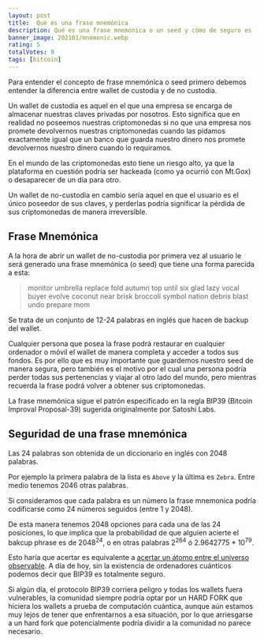 ```yaml
---
layout: post
title:  Qué es una frase mnemónica 
description: Qué es una frase mnemónica o un seed y cómo de seguro es
banner_image: 202101/mnemonic.webp
rating: 5
totalVotes: 9
tags: [bitcoin]
---
```


Para entender el concepto de frase mnemónica o seed primero debemos entender la diferencia entre wallet de custodia y de no custodia.

<!--more-->

Un wallet de custodia es aquel en el que una empresa se encarga de almacenar nuestras claves privadas por nosotros. Esto significa que en realidad no poseemos nuestras criptomonedas si no que una empresa nos promete devolvernos nuestras criptomonedas cuando las pidamos exactamente igual que un banco que guarda nuestro dinero nos promete devolvernos nuestro dinero cuando lo requiramos.

En el mundo de las criptomonedas esto tiene un riesgo alto, ya que la plataforma en cuestión podría ser hackeada (como ya ocurrió con Mt.Gox) o desaparecer de un dia para otro.

Un wallet de no-custodia en cambio sería aquel en que el usuario es el único poseedor de sus claves, y perderlas podría significar la pérdida de sus criptomonedas de manera irreversible.

## Frase Mnemónica

A la hora de abrir un wallet de no-custodia por primera vez al usuario le será generado una frase mnemónica (o seed) que tiene una forma parecida a esta:

> monitor umbrella replace fold autumn top until six glad lazy vocal buyer evolve coconut near brisk broccoli symbol nation debris blast undo prepare mom

Se trata de un conjunto de 12-24 palabras en inglés que hacen de backup del wallet.

Cualquier persona que posea la frase podrá restaurar en cualquier ordenador o móvil el wallet de manera completa y acceder a todos sus fondos. Es por ello que es muy importante que guardemos nuestro seed de manera segura, pero también es el motivo por el cual una persona podría perder todas sus pertenencias y viajar al otro lado del mundo, pero mientras recuerda la frase podrá volver a obtener sus criptomonedas.

La frase mnemónica sigue el patrón especificado en la regla BIP39 (Bitcoin Improval Proposal-39) sugerida originalmente por Satoshi Labs.

## Seguridad de una frase mnemónica

Las 24 palabras son obtenida de un diccionario en inglés con 2048 palabras.

Por ejemplo la primera palabra de la lista es `Above` y la última es `Zebra`. Entre medio tenemos 2046 otras palabras.

Si consideramos que cada palabra es un número la frase mnemonica podría codificarse como 24 números seguidos (entre 1 y 2048).

De esta manera tenemos 2048 opciones para cada una de las 24 posiciones, lo que implica que la probabilidad de que alguien acierte el bakcup phrase es de 2048<sup>24</sup>, o en otras palabras 2<sup>264</sup> ó 2.9642775 * 10<sup>79</sup>.

Esto haría que acertar es equivalente a <a href="http://blogs.hoy.es/curiosidades-cientificas/2019/12/27/cuantos-atomos-universo/" rel="nofollow">acertar un átomo entre el universo observable</a>. A día de hoy, sin la existencia de ordenadores cuánticos podemos decir que BIP39 es totalmente seguro.

Si algún día, el protocolo BIP39 corriera peligro y todas los wallets fuera vulnerables, la comunidad siempre podría optar por un HARD FORK que hiciera los wallets a prueba de computación cuántica, aunque aún estamos muy lejos de tener que enfrentarnos a esa situación, por lo que arriesgarse a un hard fork que potencialmente podría dividir a la comunidad no parece necesario.